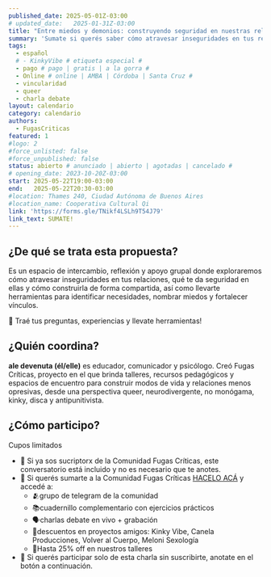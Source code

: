 ```yaml
---
published_date: 2025-05-01Z-03:00
# updated_date:   2025-01-31Z-03:00
title: "Entre miedos y demonios: construyendo seguridad en nuestras relaciones"
summary: 'Sumate si querés saber cómo atravesar inseguridades en tus relaciones, qué te da seguridad en ellas y cómo construirla de forma compartida, así como llevarte herramientas para identificar necesidades, nombrar miedos y fortalecer vínculos.'
tags:
  - español
  # - KinkyVibe # etiqueta especial #
  - pago # pago | gratis | a la gorra #
  - Online # online | AMBA | Córdoba | Santa Cruz #
  - vincularidad
  - queer
  - charla debate
layout: calendario
category: calendario
authors:
  - FugasCriticas
featured: 1
#logo: 2
#force_unlisted: false
#force_unpublished: false
status: abierto # anunciado | abierto | agotadas | cancelado #
# opening_date: 2023-10-20Z-03:00
start: 2025-05-22T19:00-03:00
end:   2025-05-22T20:30-03:00
#location: Thames 240, Ciudad Autónoma de Buenos Aires
#location_name: Cooperativa Cultural Qi
link: 'https://forms.gle/TNikf4LSLh9T54J79'
link_text: SUMATE!
---
```

## ¿De qué se trata esta propuesta? ##
Es un espacio de intercambio, reflexión y apoyo grupal donde exploraremos cómo atravesar inseguridades en tus relaciones, qué te da seguridad en ellas y cómo construirla de forma compartida, así como llevarte herramientas para identificar necesidades, nombrar miedos y fortalecer vínculos.

💬 Traé tus preguntas, experiencias y llevate herramientas!

## ¿Quién coordina? #

**ale devenuta (él/elle)** es educador, comunicador y psicólogo. Creó Fugas Críticas, proyecto en el que brinda talleres, recursos pedagógicos y espacios de encuentro para construir modos de vida y relaciones menos opresivas, desde una perspectiva queer, neurodivergente, no monógama, kinky, disca y antipunitivista.

## ¿Cómo participo? ##
Cupos limitados

- 💫 Si ya sos sucriptorx de la Comunidad Fugas Críticas, este conversatorio está incluido y no es necesario que te anotes.
- 💫 Si querés sumarte a la Comunidad Fugas Críticas [HACELO ACÁ](https://forms.gle/r3P1ud58ffPUQMZ36) y accedé a:
  - 🫂grupo de telegram de la comunidad
  - 📚cuadernillo complementario con ejercicios prácticos
  - 🗣️charlas debate en vivo + grabación 
  - 💸descuentos en proyectos amigos: Kinky Vibe, Canela Producciones, Volver al Cuerpo, Meloni Sexología
  - 💸Hasta 25% off en nuestros talleres
- 💫 Si querés participar solo de esta charla sin suscribirte, anotate en el botón a continuación.
